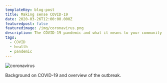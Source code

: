 ```yaml
---
templateKey: blog-post
title: Making sense COVID-19
date: 2020-03-26T12:00:00.000Z
featuredpost: false
featuredimage: /img/coronavirus.png
description: The COVID-19 pandemic and what it means to your community
tags:
  - COVID
  - health
  - pandemic
---
```

![coronavirus](/img/coronavirus.png)

Background on COVID-19 and overview of the outbreak.
